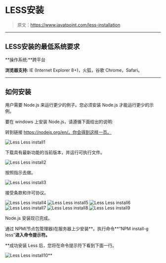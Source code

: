 # LESS安装

> 原文：<https://www.javatpoint.com/less-installation>

* * *

## LESS安装的最低系统要求

**操作系统:**跨平台

**浏览器支持:** IE (Internet Explorer 8+)，火狐，谷歌 Chrome，Safari。

* * *

## 如何安装

用户需要 Node.js 来运行更少的例子。您必须安装 Node.js 才能运行更少的示例。

要在 windows 上安装 Node.js，请遵循下面给出的说明:

转到链接 https://nodejs.org/en/。你会得到这样一页。

![Less Less install1](img/fd282f3658743a5defc25c7b0fec8d04.png)

下载具有最新功能的当前版本，并运行可执行文件。

![Less Less install2](img/3246c7c1f04ce1f1cd25697421d8e34e.png)

按照指示去做。

![Less Less install3](img/7896fc1d491bf4a38c88f5efdd697353.png)

接受条款和许可协议。

![Less Less install4](img/c8edb28f8a8f3cfc7ef4a7c8898c8a59.png) ![Less Less install5](img/acd2f49eafc2265a2d3f20c7f77406a7.png) ![Less Less install6](img/4e7c1b9043680ec0108b5b12040ef234.png) ![Less Less install7](img/5ef50a038c15178c95c2cd9d2125fab3.png) ![Less Less install8](img/6ce201848bc4d593413ac058caa59460.png) ![Less Less install9](img/a1359c25183d80b7aeed0c511aadc2c1.png)

Node.js 安装现已完成。

通过 NPM(节点包管理器)在服务器上少安装**。执行命令**“NPM install-g less”**进入命令提示符。**

 **成功安装 Less 后，您将在命令提示符下看到下面一行。

![Less Less install10](img/d5723e31ff4a912216dd47a1a1c90015.png)**